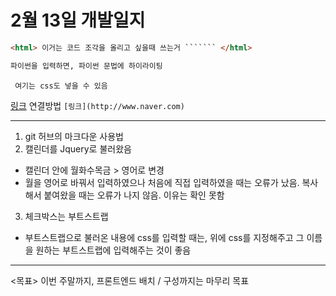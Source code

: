 # 2월 13일 개발일지

``` html 
<html> 이거는 코드 조각을 올리고 싶을때 쓰는거 ``````` </html>
```

````python
파이썬을 입력하면, 파이썬 문법에 하이라이팅
````
``` 여기는 css도 넣을 수 있음```

[링크](http://www.naver.com) 
연결방법
```[링크](http://www.naver.com) ```

---

1. git 허브의 마크다운 사용법
2. 캘린더를 Jquery로 불러왔음
 - 캘린더 안에 월화수목금 > 영어로 변경
 - 월을 영어로 바꿔서 입력하였으나 처음에 직접 입력하였을 때는 오류가 났음. 복사해서 붙여왔을 때는 오류가 나지 않음. 이유는 확인 못함
3. 체크박스는 부트스트랩
- 부트스트랩으로 불러온 내용에 css를 입력할 때는, 위에 css를 지정해주고 그 이름을 원하는 부트스트랩에 입력해주는 것이 좋음
---
<목표>
이번 주말까지, 프론트엔드 배치 / 구성까지는 마무리 목표




